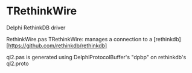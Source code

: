 TRethinkWire
============

Delphi RethinkDB driver

RethinkWire.pas
  TRethinkWire: manages a connection to a [rethinkdb][https://github.com/rethinkdb/rethinkdb]

ql2.pas is generated using DelphiProtocolBuffer's "dpbp" on rethinkdb's ql2.proto
